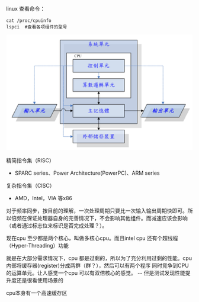 linux 查看命令：

```shell
cat /proc/cpuinfo
lspci  #查看各项组件的型号
```





![结构图](image-20191208190835657.png)

精简指令集（RISC）

- SPARC series、Power Architecture(PowerPC)、ARM series

复杂指令集（CISC）

- AMD，Intel，VIA 等x86



对于频率同步，按目前的理解，一次处理周期只要比一次输入输出周期快即可。所以倍频在保证处理器自身的完善情况下，不会影响其他组件。而减速应该会影响（或者通过标志位来标识是否完成处理？）。



现在cpu 至少都是两个核心，叫做多核心cpu。而且intel cpu 还有个超线程（Hyper-Threading）功能

就是在大部分需求情况下，cpu 都是过剩的，所以为了充分利用过剩的性能。cpu 内部将缓存器(register)分成两群（群？），然后可以有两个程序 同时竞争到CPU的运算单元。让人感觉一个cpu 可以有双倍核心的感觉。 -- 但是测试发现性能提升度还是很看使用场景的



cpu本身有一个高速缓存区